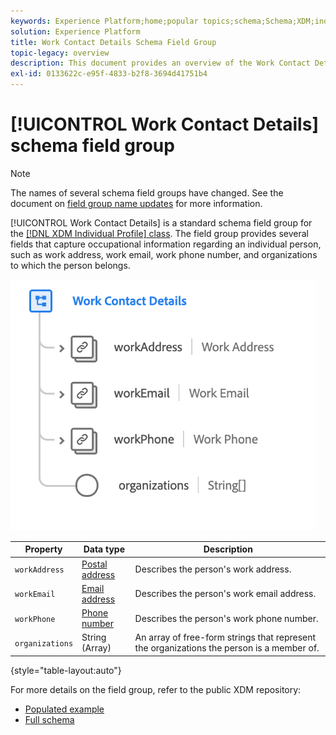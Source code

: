 ```yaml
---
keywords: Experience Platform;home;popular topics;schema;Schema;XDM;individual profile;fields;schemas;Schemas;Schema design;mixin;mixins;work details;profile work;
solution: Experience Platform
title: Work Contact Details Schema Field Group
topic-legacy: overview
description: This document provides an overview of the Work Contact Details schema field group.
exl-id: 0133622c-e95f-4833-b2f8-3694d41751b4
---
```


# [!UICONTROL Work Contact Details] schema field group

>[!NOTE]
>
>The names of several schema field groups have changed. See the document on [field group name updates](../name-updates.md) for more information.

[!UICONTROL Work Contact Details] is a standard schema field group for the [[!DNL XDM Individual Profile] class](../../classes/individual-profile.md). The field group provides several fields that capture occupational information regarding an individual person, such as work address, work email, work phone number, and organizations to which the person belongs.

![](../../images/field-groups/work-contact-details.png)

| Property | Data type | Description |
| --- | --- | --- |
| `workAddress` | [Postal address](../../data-types/postal-address.md) | Describes the person's work address. |
| `workEmail` | [Email address](../../data-types/email-address.md) | Describes the person's work email address. |
| `workPhone` | [Phone number](../../data-types/phone-number.md) | Describes the person's work phone number. |
| `organizations` | String (Array) | An array of free-form strings that represent the organizations the person is a member of. |

{style="table-layout:auto"}

For more details on the field group, refer to the public XDM repository:

* [Populated example](https://github.com/adobe/xdm/blob/master/components/mixins/profile/profile-work-details.example.1.json)
* [Full schema](https://github.com/adobe/xdm/blob/master/components/mixins/profile/profile-work-details.schema.json)

